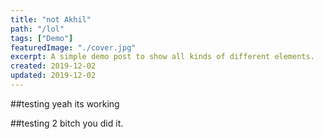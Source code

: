 ```yaml
---
title: "not Akhil"
path: "/lol"
tags: ["Demo"]
featuredImage: "./cover.jpg"
excerpt: A simple demo post to show all kinds of different elements.
created: 2019-12-02
updated: 2019-12-02
---
```


##testing
yeah its working

##testing 2
bitch you did it.
